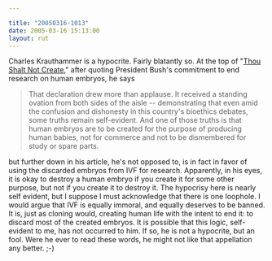 ```yaml
---

title: "20050316-1013"
date: 2005-03-16 15:13:00
layout: rut
---
```


<p> Charles Krauthammer is a hypocrite.
Fairly blatantly so.  At the top of "<a href="http://www.townhall.com/columnists/charleskrauthammer/ck20050311.shtml">Thou
Shalt Not Create</a>," after quoting President Bush's commitment
to end research on human embryos, he says

<blockquote>That declaration drew more than applause. It received a
standing ovation from both sides of the aisle -- demonstrating that
even amid the confusion and dishonesty in this country's bioethics
debates, some truths remain self-evident. And one of those truths is
that human embryos are to be created for the purpose of producing
human babies, not for commerce and not to be dismembered for study
or spare parts.</blockquote>

but further down in his article, he's not opposed to, is in fact
in favor of using the discarded embryos from IVF for research.
Apparently, in his eyes, it is okay to destroy a human embryo if
you create it for some other purpose, but not if you create it to
destroy it.  The hypocrisy here is nearly self evident, but I suppose
I must acknowledge that there is one loophole.  I would argue that
IVF is equally immoral, and equally deserves to be banned.  It is,
just as cloning would, creating human life with the intent to end
it: to discard most of the created embryos.  It is possible that
this logic, self-evident to me, has not occurred to him.  If so,
he is not a hypocrite, but an fool.  Were he ever to read these
words, he might not like that appellation any better. ;-)</p>

